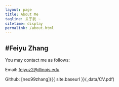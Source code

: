 ```yaml
---
layout: page
title: About Me
tagline: 关于我 ~
sitetime: display
permalink: /about.html
---
```


## #Feiyu Zhang

You may contact me as follows:

Email: <a href="mailto:feiyuz2@illinois.edu">feiyuz2@illinois.edu</a>

Github: [neo99zhang]({{ site.baseurl }}/\_data/CV.pdf)



